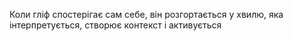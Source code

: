 Коли гліф спостерігає сам себе, він розгортається у хвилю, яка інтерпретується, створює контекст і активується
